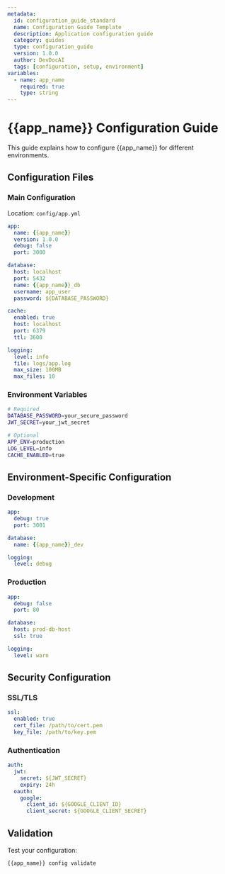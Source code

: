 ```yaml
---
metadata:
  id: configuration_guide_standard
  name: Configuration Guide Template
  description: Application configuration guide
  category: guides
  type: configuration_guide
  version: 1.0.0
  author: DevDocAI
  tags: [configuration, setup, environment]
variables:
  - name: app_name
    required: true
    type: string
---
```


# {{app_name}} Configuration Guide

This guide explains how to configure {{app_name}} for different environments.

## Configuration Files

### Main Configuration

Location: `config/app.yml`

```yaml
app:
  name: {{app_name}}
  version: 1.0.0
  debug: false
  port: 3000

database:
  host: localhost
  port: 5432
  name: {{app_name}}_db
  username: app_user
  password: ${DATABASE_PASSWORD}

cache:
  enabled: true
  host: localhost
  port: 6379
  ttl: 3600

logging:
  level: info
  file: logs/app.log
  max_size: 100MB
  max_files: 10
```

### Environment Variables

```bash
# Required
DATABASE_PASSWORD=your_secure_password
JWT_SECRET=your_jwt_secret

# Optional
APP_ENV=production
LOG_LEVEL=info
CACHE_ENABLED=true
```

## Environment-Specific Configuration

### Development

```yaml
app:
  debug: true
  port: 3001

database:
  name: {{app_name}}_dev

logging:
  level: debug
```

### Production

```yaml
app:
  debug: false
  port: 80

database:
  host: prod-db-host
  ssl: true

logging:
  level: warn
```

## Security Configuration

### SSL/TLS

```yaml
ssl:
  enabled: true
  cert_file: /path/to/cert.pem
  key_file: /path/to/key.pem
```

### Authentication

```yaml
auth:
  jwt:
    secret: ${JWT_SECRET}
    expiry: 24h
  oauth:
    google:
      client_id: ${GOOGLE_CLIENT_ID}
      client_secret: ${GOOGLE_CLIENT_SECRET}
```

## Validation

Test your configuration:

```bash
{{app_name}} config validate
```

